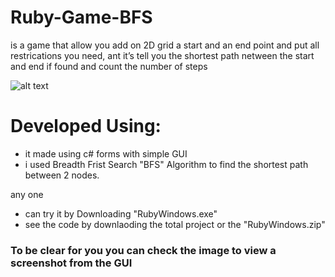 # Ruby-Game-BFS

is a game that allow you add on 2D grid a start and an end point and put all
restrications you need, ant it’s tell you the shortest path netween the start and end if found and count the number of steps

![alt text](https://github.com/aabouzaid96/Projects/blob/master/Ruby-Game%20in%20Csharp/RubyGame-Photo.png?raw=true)

# Developed Using:
- it made using c# forms with simple GUI
- i used Breadth Frist Search "BFS" Algorithm to find the shortest path between 2 nodes.

any one
  -  can try it by Downloading "RubyWindows.exe"
  -  see the code by downlaoding the total project or the "RubyWindows.zip"
 
 ### To be clear for you you can check the image to view a screenshot from the GUI

